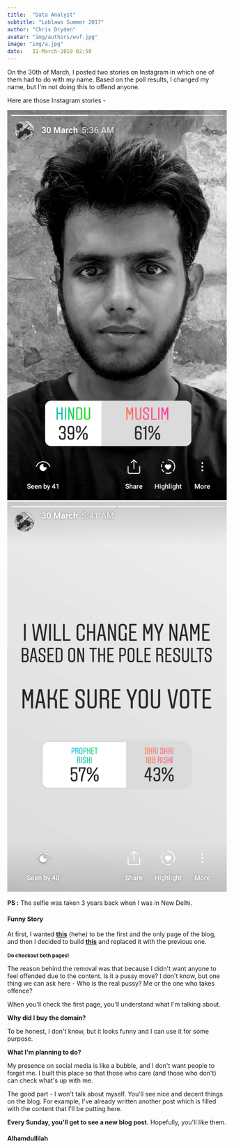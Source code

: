```yaml
---
title:  "Data Analyst"
subtitle: "Loblaws Summer 2017"
author: "Chris Dryden"
avatar: "img/authors/wuf.jpg"
image: "img/a.jpg"
date:   31-March-2019 02:50
---
```


On the 30th of March, I posted two stories on Instagram in which one of them had to do with my name. Based on the poll results, I changed my name, but I'm not doing this to offend anyone.

Here are those Instagram stories -

<div class="row">
  <div class="column">
    <img class="post-image" src="img/1/1.png" alt="">
  </div>
  <div class="column">
    <img class="post-image" src="img/1/2.png" alt="">
  </div>
</div>

__PS :__ The selfie was taken 3 years back when I was in New Delhi.

#### Funny Story

At first, I wanted __[this](bomb/)__ (hehe) to be the first and the only page of the blog, and then I decided to build __[this](quote/)__ and replaced it with the previous one.

<small><strong>Do checkout both pages!</strong></small>

The reason behind the removal was that because I didn't want anyone to feel offended due to the content. Is it a pussy move? I don't know, but one thing we can ask here - Who is the real pussy? Me or the one who takes offence?

When you'll check the first page, you'll understand what I'm talking about.

__Why did I buy the domain?__

To be honest, I don't know, but it looks funny and I can use it for some purpose.

__What I'm planning to do?__

My presence on social media is like a bubble, and I don't want people to forget me. I built this place so that those who care (and those who don't) can check what's up with me.

The good part - I won't talk about myself. You'll see nice and decent things on the blog. For example, I've already written another post which is filled with the content that I'll be putting here.

__Every Sunday, you'll get to see a new blog post.__ Hopefully, you'll like them.

#### Alhamdullilah
